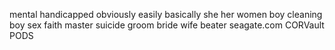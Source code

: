 mental
handicapped
obviously
easily
basically
she
her
women
boy
cleaning boy
sex
faith
master
suicide
groom
bride
wife beater
seagate.com
CORVault
PODS
